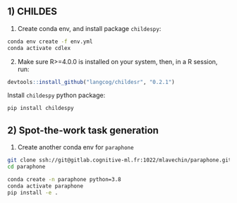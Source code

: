 ## 1) CHILDES

1) Create conda env, and install package `childespy`:

```bash
conda env create -f env.yml
conda activate cdlex
```

2) Make sure R>=4.0.0 is installed on your system, then, in a R session, run: 

```R
devtools::install_github("langcog/childesr", "0.2.1")
```

Install `childespy` python package:

```bash
pip install childespy
```

## 2) Spot-the-work task generation 

1) Create another conda env for `paraphone`
   
```bash
git clone ssh://git@gitlab.cognitive-ml.fr:1022/mlavechin/paraphone.git
cd paraphone

conda create -n paraphone python=3.8
conda activate paraphone
pip install -e .
```
